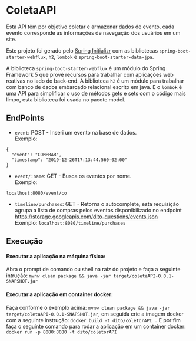 # ColetaAPI
Esta API têm por objetivo coletar e armazenar dados de evento, cada 
evento corresponde as informações de navegação dos usuários em um site.

Este projeto foi gerado pelo [Spring Initializr](https://start.spring.io/) com as bibliotecas `spring-boot-starter-webflux`, `h2`, `lombok` e `spring-boot-starter-data-jpa`.

A biblioteca `spring-boot-starter-webflux` é um módulo do Spring Framework 5 que provê recursos para trabalhar com aplicações web reativas no lado do back-end.
A biblioteca `h2` é um módulo para trabalhar com banco de dados embarcado relacional escrito em java. 
E o `lombok` é uma API para simplificar o uso de métodos gets e sets com o código mais limpo, esta biblioteca foi usada no pacote model.

## EndPoints

* `event`: POST - Inseri um evento na base de dados.  <br />
Exemplo: 
````
{
  "event": "COMPRAR",
  "timestamp": "2019-12-26T17:13:44.560-02:00"
}
````


* `event/:name`: GET - Busca os eventos por nome. <br />
Exemplo: 
````
localhost:8080/event/co
````
* `timeline/purchases`: GET -  Retorna o autocomplete, 
esta requisição agrupa a lista de compras pelos eventos disponibilizado no endpoint https://storage.googleapis.com/dito-questions/events.json <br />
Exemplo: `localhost:8080/timeline/purchases` 


## Execução
#### Executar a aplicação na máquina física:
Abra o prompt de comando ou shell na raiz do projeto e faça a seguinte intrução:
`mvnw clean package && java -jar target/coletaAPI-0.0.1-SNAPSHOT.jar`

#### Executar a aplicação em container docker:
Faça conforme o exemplo acima:
`mvnw clean package && java -jar target/coletaAPI-0.0.1-SNAPSHOT.jar`, 
em seguida crie a imagem docker com a seguinte instrução:
`docker build -t dito/coletorAPI .`
E por fim faça o seguinte comando para rodar a aplicação em um container docker:
`docker run -p 8080:8080 -t dito/coletorAPI`
